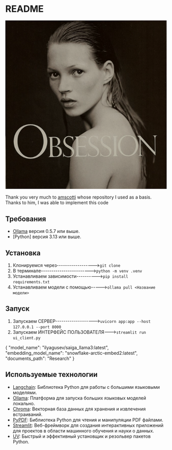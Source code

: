 # README

<p align="center">
    <img src="images/image.png" alt="Скриншот веб-интерфейса Streamlit" width="600">
</p>


Thank you very much to [amscotti](https://github.com/amscotti) whose repository I used as a basis. Thanks to him, I was able to implement this code



## Требования
- [Ollama](https://ollama.ai/) версия 0.5.7 или выше.
- [Python] версия 3.13 или выше.


## Установка
1. Клонируемся через------------------>`git clone`
2. В терминале------------------------>`python -m venv .venv`
3. Устанавливаем зависимости---------->`pip install requirements.txt`
4. Устанавливаем модели с помощью----->`ollama pull <Название модели>`


## Запуск
1. Запускаем СЕРВЕР------------------->`uvicorn app:app --host 127.0.0.1 --port 8000` 
2. Запускаем ИНТЕРФЕЙС ПОЛЬЗОВАТЕЛЯ--->`streamlit run ui_client.py`


{
  "model_name": "ilyagusev/saiga_llama3:latest",
  "embedding_model_name": "snowflake-arctic-embed2:latest",
  "documents_path": "Research"
}


## Используемые технологии
- [Langchain](https://github.com/langchain/langchain): Библиотека Python для работы с большими языковыми моделями.
- [Ollama](https://ollama.ai/): Платформа для запуска больших языковых моделей локально.
- [Chroma](https://docs.trychroma.com/): Векторная база данных для хранения и извлечения встраиваний.
- [PyPDF](https://pypi.org/project/PyPDF2/): Библиотека Python для чтения и манипуляции PDF файлами.
- [Streamlit](https://streamlit.io/): Веб-фреймворк для создания интерактивных приложений для проектов в области машинного обучения и науки о данных.
- [UV](https://astral.sh/uv): Быстрый и эффективный установщик и резольвер пакетов Python.



